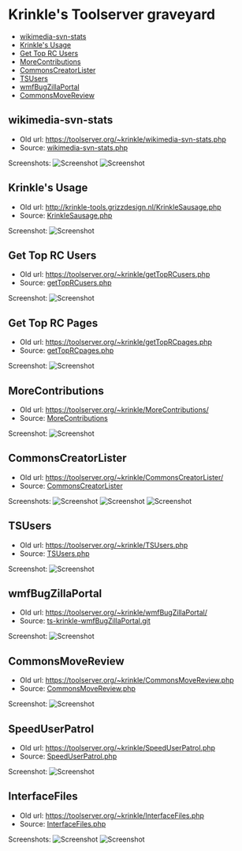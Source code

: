 # Krinkle's Toolserver graveyard

* [wikimedia-svn-stats](#wikimedia-svn-stats)
* [Krinkle's Usage](#krinkles-usage)
* [Get Top RC Users](#get-top-rc-users)
* [MoreContributions](#morecontributions)
* [CommonsCreatorLister](#commonscreatorlister)
* [TSUsers](#tsusers)
* [wmfBugZillaPortal](#wmfbugzillaportal)
* [CommonsMoveReview](#commonsmovereview)

## wikimedia-svn-stats

* Old url: https://toolserver.org/~krinkle/wikimedia-svn-stats.php
* Source: [wikimedia-svn-stats.php](./wikimedia-svn-stats.php)

Screenshots:
![Screenshot](https://cloud.githubusercontent.com/assets/156867/3048135/83ea433c-e141-11e3-9d25-681bdb76fcba.png)
![Screenshot](https://cloud.githubusercontent.com/assets/156867/3048137/8be0c0f2-e141-11e3-8b72-b66024bd24c0.png)

## Krinkle's Usage

* Old url: http://krinkle-tools.grizzdesign.nl/KrinkleSausage.php
* Source: [KrinkleSausage.php](./KrinkleSausage.php)

Screenshot:
![Screenshot](https://user-images.githubusercontent.com/156867/44926602-e1f5cb80-ad49-11e8-9970-78ef9a418560.png)

## Get Top RC Users

* Old url: https://toolserver.org/~krinkle/getTopRCusers.php
* Source: [getTopRCusers.php](./getTopRCusers.php)

Screenshot:
![Screenshot](https://cloud.githubusercontent.com/assets/156867/3210496/f9f39488-eec6-11e3-8226-ebdf2af7f3cb.png)

## Get Top RC Pages

* Old url: https://toolserver.org/~krinkle/getTopRCpages.php
* Source: [getTopRCpages.php](./getTopRCpages.php)

Screenshot:
![Screenshot](https://cloud.githubusercontent.com/assets/156867/3428500/8250a8ee-0041-11e4-849d-3b9b8546dd90.png)

## MoreContributions

* Old url: https://toolserver.org/~krinkle/MoreContributions/
* Source: [MoreContributions](./MoreContributions/)

Screenshot:
![Screenshot](https://cloud.githubusercontent.com/assets/156867/3424353/08c29bb0-ffcc-11e3-82ff-42c7f53a738f.png)

## CommonsCreatorLister

* Old url: https://toolserver.org/~krinkle/CommonsCreatorLister/
* Source: [CommonsCreatorLister](./CommonsCreatorLister/)

Screenshots:
![Screenshot](https://cloud.githubusercontent.com/assets/156867/3424637/71d72f54-ffda-11e3-962f-842d59011ce2.png)
![Screenshot](https://cloud.githubusercontent.com/assets/156867/3424636/71d68cfc-ffda-11e3-9c6d-1044de958d3e.png)
![Screenshot](https://cloud.githubusercontent.com/assets/156867/3424635/71d6652e-ffda-11e3-9480-eefb8a8c2fd9.png)

## TSUsers

* Old url: https://toolserver.org/~krinkle/TSUsers.php
* Source: [TSUsers.php](./TSUsers.php)

Screenshot:
![Screenshot](https://cloud.githubusercontent.com/assets/156867/3424695/d8804458-ffde-11e3-86d3-a1974c625f06.png)

## wmfBugZillaPortal

* Old url: https://toolserver.org/~krinkle/wmfBugZillaPortal/
* Source: [ts-krinkle-wmfBugZillaPortal.git](https://github.com/Krinkle/ts-krinkle-wmfBugZillaPortal)

Screenshot:
![Screenshot](https://cloud.githubusercontent.com/assets/156867/3428015/f6f9b822-003a-11e4-8731-c032e93c0bd7.png)

## CommonsMoveReview

* Old url: https://toolserver.org/~krinkle/CommonsMoveReview.php
* Source: [CommonsMoveReview.php](./CommonsMoveReview.php)

Screenshot:
![Screenshot](https://cloud.githubusercontent.com/assets/156867/3428344/6207f896-003f-11e4-9d85-f763f3dff5e4.png)

## SpeedUserPatrol

* Old url: https://toolserver.org/~krinkle/SpeedUserPatrol.php
* Source: [SpeedUserPatrol.php](./SpeedUserPatrol.php)

Screenshot:
![Screenshot](https://cloud.githubusercontent.com/assets/156867/3428453/ead06cc0-0040-11e4-980f-17a941faeb65.png)

## InterfaceFiles

* Old url: https://toolserver.org/~krinkle/InterfaceFiles.php
* Source: [InterfaceFiles.php](./InterfaceFiles.php)

Screenshots:
![Screenshot](https://cloud.githubusercontent.com/assets/156867/3428555/259d63de-0042-11e4-8bcb-a908140048ab.png)
![Screenshot](https://cloud.githubusercontent.com/assets/156867/3428556/259dd33c-0042-11e4-8be2-ca48a25ba121.png)
